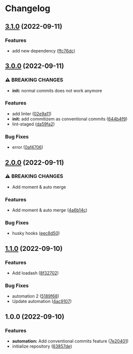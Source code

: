 # Changelog

## [3.1.0](https://github.com/intellidev1991/conventional-commits-test/compare/v3.0.0...v3.1.0) (2022-09-11)


### Features

* add new dependency ([ffc76dc](https://github.com/intellidev1991/conventional-commits-test/commit/ffc76dca3ef3ea5f399cfa7bf1ead2c28a9910a9))

## [3.0.0](https://github.com/intellidev1991/conventional-commits-test/compare/v2.0.0...v3.0.0) (2022-09-11)


### ⚠ BREAKING CHANGES

* **init:** normal commits does not work anymore

### Features

* add linter ([02e9a11](https://github.com/intellidev1991/conventional-commits-test/commit/02e9a112b73d15b45a710c3762ec0e34383c2037))
* **init:** add commitizem as conventional commits ([644b4f9](https://github.com/intellidev1991/conventional-commits-test/commit/644b4f9a963e81f39a794c96885d8eb067528097))
* lint-staged ([da59fa2](https://github.com/intellidev1991/conventional-commits-test/commit/da59fa21c335896bbd210f8bf74e380222ed4ba3))


### Bug Fixes

* error ([0af4706](https://github.com/intellidev1991/conventional-commits-test/commit/0af47068b06a2c09b8402ae19454bd170e32fa2e))

## [2.0.0](https://github.com/intellidev1991/conventional-commits-test/compare/v1.1.0...v2.0.0) (2022-09-11)


### ⚠ BREAKING CHANGES

* Add moment & auto merge

### Features

* Add moment & auto merge ([4a6b14c](https://github.com/intellidev1991/conventional-commits-test/commit/4a6b14c790d49a5a852ed66b1af6b3f9ae5e0c8a))


### Bug Fixes

* husky hooks ([eec8d50](https://github.com/intellidev1991/conventional-commits-test/commit/eec8d50a9175abbde32fe3c8c63228a1977803fc))

## [1.1.0](https://github.com/intellidev1991/conventional-commits-test/compare/v1.0.0...v1.1.0) (2022-09-10)


### Features

* Add loadash ([8f32702](https://github.com/intellidev1991/conventional-commits-test/commit/8f32702a7307b3e59d609645b2d69802bdfe44b5))


### Bug Fixes

* automation 2 ([5189f68](https://github.com/intellidev1991/conventional-commits-test/commit/5189f6876c878742e1d283dd70af201474438a0b))
* Update automation ([4ac9107](https://github.com/intellidev1991/conventional-commits-test/commit/4ac910733f0748aafe3099de625c9edc364ad334))

## 1.0.0 (2022-09-10)


### Features

* **automation:** Add conventional commits feature ([7e20401](https://github.com/intellidev1991/conventional-commits-test/commit/7e204011746a37b145f9736bf59462b66c88a3d8))
* initialize repository ([63857de](https://github.com/intellidev1991/conventional-commits-test/commit/63857de274e69a22c88d5d93dfad80a70d4d89ab))
